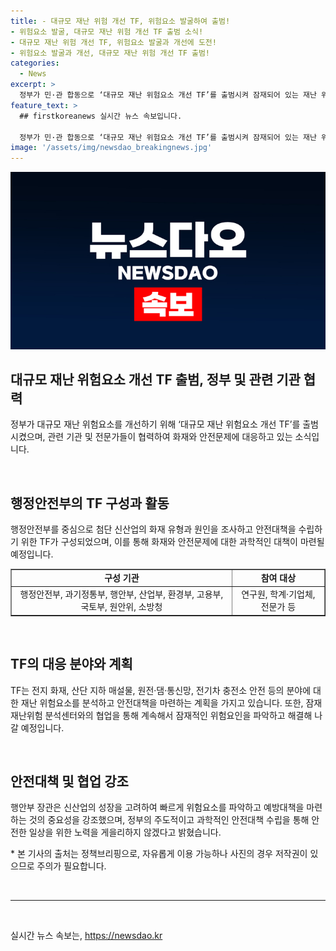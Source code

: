 ```yaml
---
title: - 대규모 재난 위험 개선 TF, 위험요소 발굴하여 출범!
- 위험요소 발굴, 대규모 재난 위험 개선 TF 출범 소식!
- 대규모 재난 위험 개선 TF, 위험요소 발굴과 개선에 도전!
- 위험요소 발굴과 개선, 대규모 재난 위험 개선 TF 출범!
categories:
  - News
excerpt: >
  정부가 민·관 합동으로 ‘대규모 재난 위험요소 개선 TF’를 출범시켜 잠재되어 있는 재난 위험요소를 발굴·개선한다. 행정안전부는 윤석열 대통령의 지시에 따라 이같이 개선 TF를 구성·운영하며, 8개 관계기관과 전문가들이 참여한다. 산단 지하 매설물, 원전·댐·통신망, 전기차 충전소 등 대규모 피해를 초래할 수 있는 잠재재난 위험요소를 점검하고 개선방안을 마련할 계획이다. 이에 대해 이상민 행정안전부 장관은 “신산업 성장에 발맞추어 능동적인 안전대책 수립으로 안전한 일상을 위한 노력을 게을리하지 않겠다”고 강조했다.
feature_text: >
  ## firstkoreanews 실시간 뉴스 속보입니다.

  정부가 민·관 합동으로 ‘대규모 재난 위험요소 개선 TF’를 출범시켜 잠재되어 있는 재난 위험요소를 발굴·개선한다. 행정안전부는 윤석열 대통령의 지시에 따라 이같이 개선 TF를 구성·운영하며, 8개 관계기관과 전문가들이 참여한다. 산단 지하 매설물, 원전·댐·통신망, 전기차 충전소 등 대규모 피해를 초래할 수 있는 잠재재난 위험요소를 점검하고 개선방안을 마련할 계획이다. 이에 대해 이상민 행정안전부 장관은 “신산업 성장에 발맞추어 능동적인 안전대책 수립으로 안전한 일상을 위한 노력을 게을리하지 않겠다”고 강조했다.
image: '/assets/img/newsdao_breakingnews.jpg'
---
```


<p><img src="/assets/img/newsdao_breakingnews.jpg" alt="firstkoreanews 속보" /></p>

<h2 data-ke-size="size26">대규모 재난 위험요소 개선 TF 출범, 정부 및 관련 기관 협력</h2>

<p data-ke-size="size16">정부가 대규모 재난 위험요소를 개선하기 위해 ‘대규모 재난 위험요소 개선 TF’를 출범시켰으며, 관련 기관 및 전문가들이 협력하여 화재와 안전문제에 대응하고 있는 소식입니다.</p>

<p><br></p>

<h2 data-ke-size="size26">행정안전부의 TF 구성과 활동</h2>

<p data-ke-size="size16">행정안전부를 중심으로 첨단 신산업의 화재 유형과 원인을 조사하고 안전대책을 수립하기 위한 TF가 구성되었으며, 이를 통해 화재와 안전문제에 대한 과학적인 대책이 마련될 예정입니다.</p>

<table style="width: 100%;" border="1">
<tbody>
<tr>
<td style="text-align: center; height: 17px;"><b>구성 기관</b></td>
<td style="text-align: center; height: 17px;"><b>참여 대상</b></td>
</tr>
<tr>
<td style="text-align: center; height: 17px;">행정안전부, 과기정통부, 행안부, 산업부, 환경부, 고용부, 국토부, 원안위, 소방청</td>
<td style="text-align: center; height: 17px;">연구원, 학계·기업체, 전문가 등</td>
</tr>
</tbody>
</table>

<p><br></p>

<h2 data-ke-size="size26">TF의 대응 분야와 계획</h2>

<p data-ke-size="size16">TF는 전지 화재, 산단 지하 매설물, 원전·댐·통신망, 전기차 충전소 안전 등의 분야에 대한 재난 위험요소를 분석하고 안전대책을 마련하는 계획을 가지고 있습니다. 또한, 잠재재난위험 분석센터와의 협업을 통해 계속해서 잠재적인 위험요인을 파악하고 해결해 나갈 예정입니다.</p>

<p><br></p>

<h2 data-ke-size="size26">안전대책 및 협업 강조</h2>

<p data-ke-size="size16">행안부 장관은 신산업의 성장을 고려하여 빠르게 위험요소를 파악하고 예방대책을 마련하는 것의 중요성을 강조했으며, 정부의 주도적이고 과학적인 안전대책 수립을 통해 안전한 일상을 위한 노력을 게을리하지 않겠다고 밝혔습니다.</p>

<p data-ke-size="size16">* 본 기사의 출처는 정책브리핑으로, 자유롭게 이용 가능하나 사진의 경우 저작권이 있으므로 주의가 필요합니다.</p>

<p><br>
<hr></p>

<p data-ke-size="size16">&nbsp;</p>
실시간 뉴스 속보는, <a href="https://newsdao.kr" rel="dofollow">https://newsdao.kr</a>


